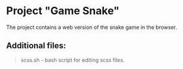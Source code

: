 Project "Game Snake"
================

The project contains a web version of the snake game in the browser.

Additional files:
----------------
> scss.sh - bash script for editing scss files.
